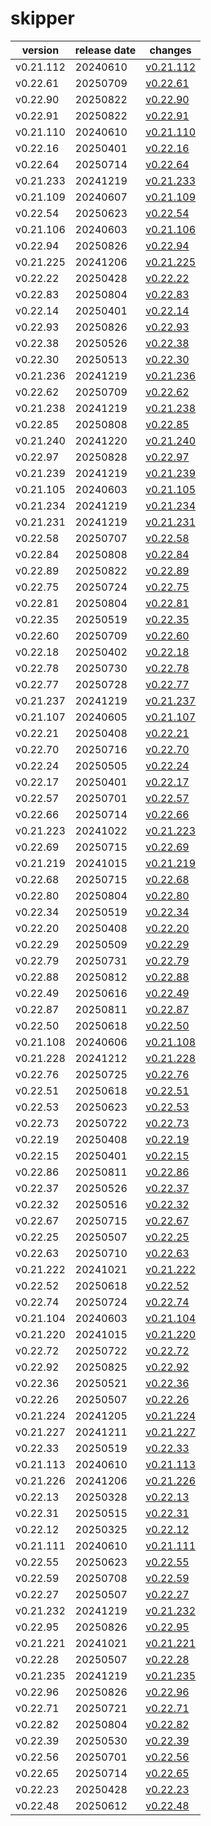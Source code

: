 # skipper	


|version|release date|changes|
|---|---|---|
|v0.21.112|20240610|[v0.21.112](./v0.21.112-20240610.md)|
|v0.22.61|20250709|[v0.22.61](./v0.22.61-20250709.md)|
|v0.22.90|20250822|[v0.22.90](./v0.22.90-20250822.md)|
|v0.22.91|20250822|[v0.22.91](./v0.22.91-20250822.md)|
|v0.21.110|20240610|[v0.21.110](./v0.21.110-20240610.md)|
|v0.22.16|20250401|[v0.22.16](./v0.22.16-20250401.md)|
|v0.22.64|20250714|[v0.22.64](./v0.22.64-20250714.md)|
|v0.21.233|20241219|[v0.21.233](./v0.21.233-20241219.md)|
|v0.21.109|20240607|[v0.21.109](./v0.21.109-20240607.md)|
|v0.22.54|20250623|[v0.22.54](./v0.22.54-20250623.md)|
|v0.21.106|20240603|[v0.21.106](./v0.21.106-20240603.md)|
|v0.22.94|20250826|[v0.22.94](./v0.22.94-20250826.md)|
|v0.21.225|20241206|[v0.21.225](./v0.21.225-20241206.md)|
|v0.22.22|20250428|[v0.22.22](./v0.22.22-20250428.md)|
|v0.22.83|20250804|[v0.22.83](./v0.22.83-20250804.md)|
|v0.22.14|20250401|[v0.22.14](./v0.22.14-20250401.md)|
|v0.22.93|20250826|[v0.22.93](./v0.22.93-20250826.md)|
|v0.22.38|20250526|[v0.22.38](./v0.22.38-20250526.md)|
|v0.22.30|20250513|[v0.22.30](./v0.22.30-20250513.md)|
|v0.21.236|20241219|[v0.21.236](./v0.21.236-20241219.md)|
|v0.22.62|20250709|[v0.22.62](./v0.22.62-20250709.md)|
|v0.21.238|20241219|[v0.21.238](./v0.21.238-20241219.md)|
|v0.22.85|20250808|[v0.22.85](./v0.22.85-20250808.md)|
|v0.21.240|20241220|[v0.21.240](./v0.21.240-20241220.md)|
|v0.22.97|20250828|[v0.22.97](./v0.22.97-20250828.md)|
|v0.21.239|20241219|[v0.21.239](./v0.21.239-20241219.md)|
|v0.21.105|20240603|[v0.21.105](./v0.21.105-20240603.md)|
|v0.21.234|20241219|[v0.21.234](./v0.21.234-20241219.md)|
|v0.21.231|20241219|[v0.21.231](./v0.21.231-20241219.md)|
|v0.22.58|20250707|[v0.22.58](./v0.22.58-20250707.md)|
|v0.22.84|20250808|[v0.22.84](./v0.22.84-20250808.md)|
|v0.22.89|20250822|[v0.22.89](./v0.22.89-20250822.md)|
|v0.22.75|20250724|[v0.22.75](./v0.22.75-20250724.md)|
|v0.22.81|20250804|[v0.22.81](./v0.22.81-20250804.md)|
|v0.22.35|20250519|[v0.22.35](./v0.22.35-20250519.md)|
|v0.22.60|20250709|[v0.22.60](./v0.22.60-20250709.md)|
|v0.22.18|20250402|[v0.22.18](./v0.22.18-20250402.md)|
|v0.22.78|20250730|[v0.22.78](./v0.22.78-20250730.md)|
|v0.22.77|20250728|[v0.22.77](./v0.22.77-20250728.md)|
|v0.21.237|20241219|[v0.21.237](./v0.21.237-20241219.md)|
|v0.21.107|20240605|[v0.21.107](./v0.21.107-20240605.md)|
|v0.22.21|20250408|[v0.22.21](./v0.22.21-20250408.md)|
|v0.22.70|20250716|[v0.22.70](./v0.22.70-20250716.md)|
|v0.22.24|20250505|[v0.22.24](./v0.22.24-20250505.md)|
|v0.22.17|20250401|[v0.22.17](./v0.22.17-20250401.md)|
|v0.22.57|20250701|[v0.22.57](./v0.22.57-20250701.md)|
|v0.22.66|20250714|[v0.22.66](./v0.22.66-20250714.md)|
|v0.21.223|20241022|[v0.21.223](./v0.21.223-20241022.md)|
|v0.22.69|20250715|[v0.22.69](./v0.22.69-20250715.md)|
|v0.21.219|20241015|[v0.21.219](./v0.21.219-20241015.md)|
|v0.22.68|20250715|[v0.22.68](./v0.22.68-20250715.md)|
|v0.22.80|20250804|[v0.22.80](./v0.22.80-20250804.md)|
|v0.22.34|20250519|[v0.22.34](./v0.22.34-20250519.md)|
|v0.22.20|20250408|[v0.22.20](./v0.22.20-20250408.md)|
|v0.22.29|20250509|[v0.22.29](./v0.22.29-20250509.md)|
|v0.22.79|20250731|[v0.22.79](./v0.22.79-20250731.md)|
|v0.22.88|20250812|[v0.22.88](./v0.22.88-20250812.md)|
|v0.22.49|20250616|[v0.22.49](./v0.22.49-20250616.md)|
|v0.22.87|20250811|[v0.22.87](./v0.22.87-20250811.md)|
|v0.22.50|20250618|[v0.22.50](./v0.22.50-20250618.md)|
|v0.21.108|20240606|[v0.21.108](./v0.21.108-20240606.md)|
|v0.21.228|20241212|[v0.21.228](./v0.21.228-20241212.md)|
|v0.22.76|20250725|[v0.22.76](./v0.22.76-20250725.md)|
|v0.22.51|20250618|[v0.22.51](./v0.22.51-20250618.md)|
|v0.22.53|20250623|[v0.22.53](./v0.22.53-20250623.md)|
|v0.22.73|20250722|[v0.22.73](./v0.22.73-20250722.md)|
|v0.22.19|20250408|[v0.22.19](./v0.22.19-20250408.md)|
|v0.22.15|20250401|[v0.22.15](./v0.22.15-20250401.md)|
|v0.22.86|20250811|[v0.22.86](./v0.22.86-20250811.md)|
|v0.22.37|20250526|[v0.22.37](./v0.22.37-20250526.md)|
|v0.22.32|20250516|[v0.22.32](./v0.22.32-20250516.md)|
|v0.22.67|20250715|[v0.22.67](./v0.22.67-20250715.md)|
|v0.22.25|20250507|[v0.22.25](./v0.22.25-20250507.md)|
|v0.22.63|20250710|[v0.22.63](./v0.22.63-20250710.md)|
|v0.21.222|20241021|[v0.21.222](./v0.21.222-20241021.md)|
|v0.22.52|20250618|[v0.22.52](./v0.22.52-20250618.md)|
|v0.22.74|20250724|[v0.22.74](./v0.22.74-20250724.md)|
|v0.21.104|20240603|[v0.21.104](./v0.21.104-20240603.md)|
|v0.21.220|20241015|[v0.21.220](./v0.21.220-20241015.md)|
|v0.22.72|20250722|[v0.22.72](./v0.22.72-20250722.md)|
|v0.22.92|20250825|[v0.22.92](./v0.22.92-20250825.md)|
|v0.22.36|20250521|[v0.22.36](./v0.22.36-20250521.md)|
|v0.22.26|20250507|[v0.22.26](./v0.22.26-20250507.md)|
|v0.21.224|20241205|[v0.21.224](./v0.21.224-20241205.md)|
|v0.21.227|20241211|[v0.21.227](./v0.21.227-20241211.md)|
|v0.22.33|20250519|[v0.22.33](./v0.22.33-20250519.md)|
|v0.21.113|20240610|[v0.21.113](./v0.21.113-20240610.md)|
|v0.21.226|20241206|[v0.21.226](./v0.21.226-20241206.md)|
|v0.22.13|20250328|[v0.22.13](./v0.22.13-20250328.md)|
|v0.22.31|20250515|[v0.22.31](./v0.22.31-20250515.md)|
|v0.22.12|20250325|[v0.22.12](./v0.22.12-20250325.md)|
|v0.21.111|20240610|[v0.21.111](./v0.21.111-20240610.md)|
|v0.22.55|20250623|[v0.22.55](./v0.22.55-20250623.md)|
|v0.22.59|20250708|[v0.22.59](./v0.22.59-20250708.md)|
|v0.22.27|20250507|[v0.22.27](./v0.22.27-20250507.md)|
|v0.21.232|20241219|[v0.21.232](./v0.21.232-20241219.md)|
|v0.22.95|20250826|[v0.22.95](./v0.22.95-20250826.md)|
|v0.21.221|20241021|[v0.21.221](./v0.21.221-20241021.md)|
|v0.22.28|20250507|[v0.22.28](./v0.22.28-20250507.md)|
|v0.21.235|20241219|[v0.21.235](./v0.21.235-20241219.md)|
|v0.22.96|20250826|[v0.22.96](./v0.22.96-20250826.md)|
|v0.22.71|20250721|[v0.22.71](./v0.22.71-20250721.md)|
|v0.22.82|20250804|[v0.22.82](./v0.22.82-20250804.md)|
|v0.22.39|20250530|[v0.22.39](./v0.22.39-20250530.md)|
|v0.22.56|20250701|[v0.22.56](./v0.22.56-20250701.md)|
|v0.22.65|20250714|[v0.22.65](./v0.22.65-20250714.md)|
|v0.22.23|20250428|[v0.22.23](./v0.22.23-20250428.md)|
|v0.22.48|20250612|[v0.22.48](./v0.22.48-20250612.md)|
